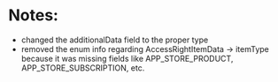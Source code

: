 # Notes:
- changed the additionalData field to the proper type
- removed the enum info regarding AccessRightItemData -> itemType because it was missing fields like APP_STORE_PRODUCT, APP_STORE_SUBSCRIPTION, etc.
